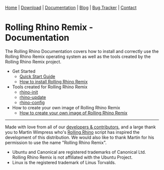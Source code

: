 <head>
  <link rel="shortcut icon" type="image/x-icon" href="https://raw.githubusercontent.com/MrBeeBenson/rrr-site/main/favicon.png" />
</head>

<div id="navigation">

<a href="https://rollingrhinoremix.github.io">Home</a> | <a href="https://rollingrhinoremix.github.io/download">Download</a> | <a href="https://rollingrhinoremix.github.io/docs">Documentation</a> | <a href="https://rollingrhinoremix.github.io/blog">Blog</a> | <a href="https://rollingrhinoremix.github.io/bugs">Bug Tracker</a> | <a href="https://rollingrhinoremix.github.io#contact">Contact</a>

</div>

# Rolling Rhino Remix - Documentation

The Rolling Rhino Documentation covers how to install and correctly use the Rolling Rhino Remix operating system as well as the tools created by the Rolling Rhino Remix project.

- Get Started
    - [Quick Start Guide](https://rollingrhinoremix.github.io/docs-quickstart)
    - [How to install Rolling Rhino Remix](https://rollingrhinoremix.github.io/docs-install)
- Tools created for Rolling Rhino Remix
    - [rhino-init](https://rollingrhinoremix.github.io/docs-rhino-init)
    - [rhino-update](https://rollingrhinoremix.github.io/docs-rhino-update)
    - [rhino-config](https://rollingrhinoremix.github.io/docs-rhino-config)
- How to create your own image of Rolling Rhino Remix
    - [How to create your own image of Rolling Rhino Remix](https://rollingrhinoremix.github.io/docs-create)

<hr />

Made with love from all of our [developers & contributors](https://rollingrhinoremix.github.io/contributors.txt), and a large thank you to Martin Wimpress who's [Rolling Rhino](https://github.com/wimpysworld/rolling-rhino) script has inspired the development of this distribution. We would also like to thank Martin for his permission to use the name "Rolling Rhino Remix".

- Ubuntu and Canonical are registered trademarks of Canonical Ltd. Rolling Rhino Remix is not affiliated with the Ubuntu Project. 
- Linux is the registered trademark of Linus Torvalds.
